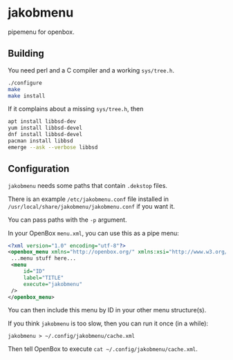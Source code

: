 jakobmenu
=========

pipemenu for openbox.

Building
--------

You need perl and a C compiler and a working `sys/tree.h`.

```sh
./configure
make
make install
```

If it complains about a missing `sys/tree.h`, then

```sh
apt install libbsd-dev
yum install libbsd-devel
dnf install libbsd-devel
pacman install libbsd
emerge --ask --verbose libbsd
```

Configuration
-------------

`jakobmenu` needs some paths that contain `.dekstop` files.

There is an example `/etc/jakobmenu.conf` file installed in `/usr/local/share/jakobmenu/jakobmenu.conf` if you want it.

You can pass paths with the `-p` argument.

In your OpenBox `menu.xml`, you can use this as a pipe menu:

```xml
<?xml version="1.0" encoding="utf-8"?>
<openbox_menu xmlns="http://openbox.org/" xmlns:xsi="http://www.w3.org/2001/XMLSchema-instance" xsi:schemaLocation="http://openbox.org/ file:///usr/share/openbox/menu.xsd">
 ...menu stuff here...
 <menu
     id="ID"
     label="TITLE"
     execute="jakobmenu"
 />
</openbox_menu>
```

You can then include this menu by ID in your other menu structure(s).

If you think `jakobmenu` is too slow, then you can run it once (in a while):

```
jakobmenu > ~/.config/jakobmenu/cache.xml
```

Then tell OpenBox to execute `cat ~/.config/jakobmenu/cache.xml`.
